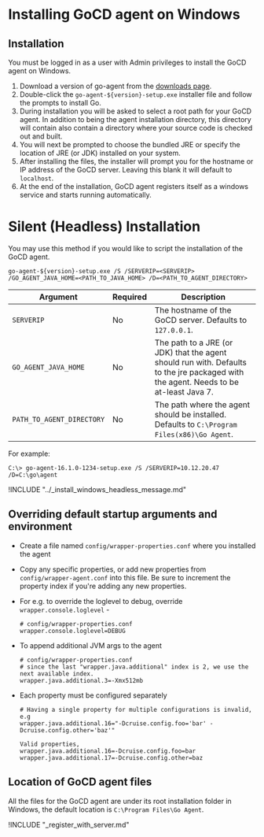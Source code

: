 # Installing GoCD agent on Windows

<!-- toc -->

## Installation

You must be logged in as a user with Admin privileges to install the GoCD agent on Windows.

1.  Download a version of go-agent from the [downloads page](https://www.gocd.io/download/).
2.  Double-click the `go-agent-${version}-setup.exe` installer file and follow the prompts to install Go.
3.  During installation you will be asked to select a root path for your GoCD agent. In addition to being the agent installation directory, this directory will contain also contain a directory where your source code is checked out and built.
4.  You will next be prompted to choose the bundled JRE or specify the location of JRE (or JDK) installed on your system.
5.  After installing the files, the installer will prompt you for the hostname or IP address of the GoCD server. Leaving this blank it will default to `localhost`.
6.  At the end of the installation, GoCD agent registers itself as a windows service and starts running automatically.

# Silent (Headless) Installation

You may use this method if you would like to script the installation of the GoCD agent.

```
go-agent-${version}-setup.exe /S /SERVERIP=<SERVERIP> /GO_AGENT_JAVA_HOME=<PATH_TO_JAVA_HOME> /D=<PATH_TO_AGENT_DIRECTORY>
```

|Argument                       |Required|Description                                                                                                                         |
|-------------------------------|--------|------------------------------------------------------------------------------------------------------------------------------------|
|`SERVERIP`                 | No     | The hostname of the GoCD server. Defaults to `127.0.0.1`.                                                                        |
|`GO_AGENT_JAVA_HOME`       | No     | The path to a JRE (or JDK) that the agent should run with. Defaults to the jre packaged with the agent. Needs to be at-least Java 7.|
|`PATH_TO_AGENT_DIRECTORY`  | No     | The path where the agent should be installed. Defaults to `C:\Program Files(x86)\Go Agent`.                                    |

For example:
```
C:\> go-agent-16.1.0-1234-setup.exe /S /SERVERIP=10.12.20.47 /D=C:\go\agent
```

!INCLUDE "../_install_windows_headless_message.md"

## Overriding default startup arguments and environment

-   Create a file named `config/wrapper-properties.conf` where you installed the agent
-   Copy any specific properties, or add new properties from `config/wrapper-agent.conf` into this file. Be sure to increment the property index if you're adding any new properties.
-   For e.g. to override the loglevel to debug, override `wrapper.console.loglevel` -  

    ```
    # config/wrapper-properties.conf
    wrapper.console.loglevel=DEBUG
    ```
-   To append additional JVM args to the agent  

    ```
    # config/wrapper-properties.conf
    # since the last "wrapper.java.additional" index is 2, we use the next available index.
    wrapper.java.additional.3=-Xmx512mb
    ```
-   Each property must be configured separately

    ```
    # Having a single property for multiple configurations is invalid, e.g
    wrapper.java.additional.16="-Dcruise.config.foo='bar' -Dcruise.config.other='baz'"

    Valid properties,
    wrapper.java.additional.16=-Dcruise.config.foo=bar
    wrapper.java.additional.17=-Dcruise.config.other=baz
    ```

## Location of GoCD agent files

All the files for the GoCD agent are under its root installation folder in Windows, the default location is `C:\Program Files\Go Agent`.

!INCLUDE "_register_with_server.md"
